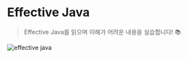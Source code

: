 # Effective Java
> Effective Java를 읽으며 이해가 어려운 내용을 실습합니다! 📚

![effective java](https://user-images.githubusercontent.com/45449808/223732618-36a3ee1d-915c-49fc-85f2-bfce96fe21f9.png)
